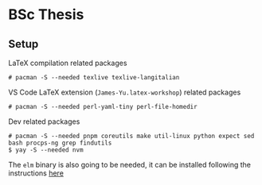 # BSc Thesis

## Setup

LaTeX compilation related packages

```
# pacman -S --needed texlive texlive-langitalian
```

VS Code LaTeX extension (`James-Yu.latex-workshop`) related packages

```
# pacman -S --needed perl-yaml-tiny perl-file-homedir
```

Dev related packages

```
# pacman -S --needed pnpm coreutils make util-linux python expect sed bash procps-ng grep findutils
$ yay -S --needed nvm
```

The `elm` binary is also going to be needed, it can be installed following the instructions [here](https://github.com/elm/compiler/tree/master/installers)
